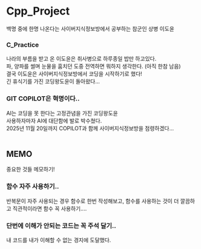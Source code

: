 # Cpp_Project
백명 중에 한명 나온다는 사이버지식정보방에서 공부하는 참군인 상병 이도윤

### C_Practice
나라의 부름을 받고 온 이도윤은 취사병으로 하루종일 밥만 하고있다.<br/>
파, 양파를 썰며 눈물을 훔치던 도중 전역하면 뭐하지 생각한다. (아직 한참 남음)<br/>
결국 이도윤은 사이버지식정보방에서 코딩을 시작하기로 했다!<br/>
긴 휴식기를 가진 코딩왕도윤이 돌아왔다...<br/>

### GIT COPILOT은 혁명이다..
AI는 코딩을 못 한다는 고정관념을 가진 코딩왕도윤<br/>
사용하자마자 AI에 대단함에 발로 박수쳤다.<br/>
2025년 11월 20일까지 COPILOT과 함께 사이버지식정보방을 점령하겠다...<br/><br/>

## MEMO
중요한 것들 메모하기!<br/>
### 함수 자주 사용하기..
반복문이 자주 사용되는 경우 함수로 한번 작성해보고, 함수를 사용하는 것이 더 깔끔하고 직관적이라면 함수 꼭 사용하기....

### 단번에 이해가 안되는 코드는 꼭 주석 달기..
내 코드를 내가 이해할 수 없는 경지에 도달했다.